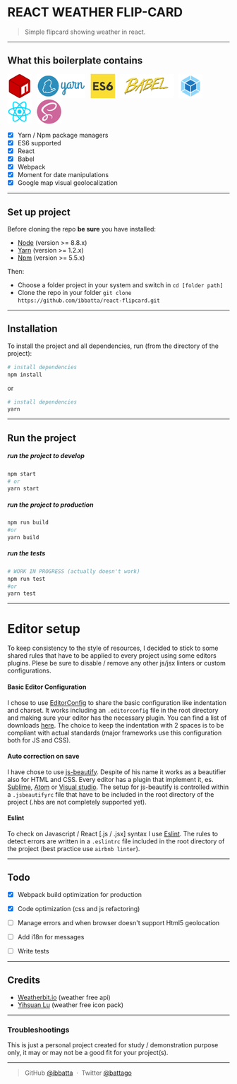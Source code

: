 # __REACT WEATHER FLIP-CARD__

> Simple flipcard showing weather in react.

---


## __What this boilerplate contains__

<img src="./repo_readme_assets/logo-npm.png" height="55">&nbsp;&nbsp;
<img src="./repo_readme_assets/logo-yarn.png" height="55">&nbsp;&nbsp;
<img src="./repo_readme_assets/logo-es6.png" height="55">&nbsp;&nbsp;
<img src="./repo_readme_assets/logo-babel.png" height="55">&nbsp;&nbsp;
<img src="./repo_readme_assets/logo-webpack.png" height="55">&nbsp;&nbsp;
<img src="./repo_readme_assets/logo-react.png" height="55">&nbsp;&nbsp;
<img src="./repo_readme_assets/logo-sass.png" height="55">&nbsp;&nbsp;

- [x] Yarn / Npm package managers
- [x] ES6 supported
- [x] React
- [x] Babel
- [x] Webpack
- [x] Moment for date manipulations
- [x] Google map visual geolocalization

---



## __Set up project__

Before cloning the repo **be sure** you have installed:

* [Node](http://nodejs.org/download/) (version >= 8.8.x)
* [Yarn](https://yarnpkg.com/en/docs/install) (version >= 1.2.x)
* [Npm](https://www.npmjs.com/) (version >= 5.5.x)

Then:

- Choose a folder project in your system and switch in `cd [folder path]`
- Clone the repo in your folder `git clone https://github.com/ibbatta/react-flipcard.git`

---



## __Installation__

To install the project and all dependencies, run (from the directory of the project):

```bash
# install dependencies
npm install
```

or

``` bash
# install dependencies
yarn
```

---



## __Run the project__

##### run the project to develop
```bash
npm start
# or
yarn start
```


##### run the project to production
``` bash
npm run build
#or
yarn build
```


##### run the tests
``` bash
# WORK IN PROGRESS (actually doesn't work)
npm run test
#or
yarn test
```

---



# __Editor setup__

To keep consistency to the style of resources, I decided to stick to some shared rules that have to be applied to every project using some editors plugins. Plese be sure to disable / remove any other js/jsx linters or custom configurations.


#### Basic Editor Configuration
I chose to use [EditorConfig](http://editorconfig.org/) to share the basic configuration like indentation and charset. It works including an `.editorconfig` file in the root directory and making sure your editor has the necessary plugin. You can find a list of downloads [here](http://editorconfig.org/#download). The choice to keep the indentation with 2 spaces is to be compliant with actual standards (major frameworks use this configuration both for JS and CSS).


#### Auto correction on save
I have chose to use [js-beautify](https://github.com/beautify-web/js-beautify). Despite of his name it works as a beautifier also for HTML and CSS. Every editor has a plugin that implement it, es. [Sublime](https://github.com/victorporof/Sublime-HTMLPrettify), [Atom](https://atom.io/packages/atom-beautify) or [Visual studio](https://www.visualstudio.com/it/?rr=https%3A%2F%2Fwww.google.it%2F). The setup for js-beautify is controlled within a `.jsbeautifyrc` file that have to be included in the root directory of the project (.hbs are not completely supported yet).


#### Eslint
To check on Javascript / React [.js / .jsx] syntax I use [Eslint](http://eslint.org/). The rules to detect errors are written in a `.eslintrc` file included in the root directory of the project (best practice use `airbnb linter`).

---



## __Todo__

- [x] Webpack build optimization for production
- [x] Code optimization (css and js refactoring)
- [ ] Manage errors and when browser doesn't support Html5 geolocation
- [ ] Add i18n for messages
- [ ] Write tests


---


## __Credits__

- [Weatherbit.io](https://api.weatherbit.io) (weather free api)
- [Yihsuan Lu](http://www.yihsuanlu.com/) (weather free icon pack)

---


### __Troubleshootings__ ###

This is just a personal project created for study / demonstration purpose only, it may or may not be a good fit for your project(s).

---



> GitHub [@ibbatta](https://github.com/ibbatta) &nbsp;&middot;&nbsp;
> Twitter [@battago](https://twitter.com/battago)
